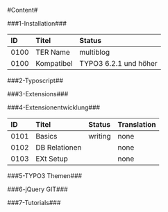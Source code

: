 #Content#


###1-Installation###

| ID   | Titel            | Status       |
| :--- | :--------------- | :----------- |
| 0100 | TER Name         | multiblog    |
| 0100 | Kompatibel | TYPO3 6.2.1 und höher |

###2-Typoscript##

###3-Extensions###

###4-Extensionentwicklung###

| ID   | Titel            | Status       | Translation |
| :--- | :--------------- | :----------- | :---------- |
| 0101 | Basics           | writing      | none |
| 0102 | DB Relationen    |              | none |
| 0103 | EXt Setup        |              | none |

###5-TYPO3 Themen###

###6-jQuery GIT###

###7-Tutorials###

